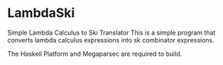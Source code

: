 # LambdaSki
Simple Lambda Calculus to Ski Translator
This is a simple program that converts lambda calculus expressions into sk combinator expressions.

The Haskell Platform and Megaparsec are required to build.
